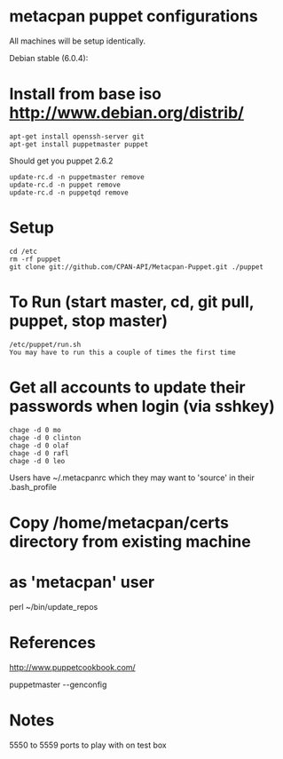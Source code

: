 # metacpan puppet configurations

All machines will be setup identically.

Debian stable (6.0.4):

# Install from base iso http://www.debian.org/distrib/
    apt-get install openssh-server git
    apt-get install puppetmaster puppet

Should get you puppet 2.6.2

    update-rc.d -n puppetmaster remove
    update-rc.d -n puppet remove
    update-rc.d -n puppetqd remove

# Setup
    cd /etc
    rm -rf puppet
    git clone git://github.com/CPAN-API/Metacpan-Puppet.git ./puppet
   
# To Run (start master, cd, git pull, puppet, stop master)
    /etc/puppet/run.sh
    You may have to run this a couple of times the first time
    
# Get all accounts to update their passwords when login (via sshkey)
    chage -d 0 mo
    chage -d 0 clinton
    chage -d 0 olaf
    chage -d 0 rafl
    chage -d 0 leo
    
Users have ~/.metacpanrc which they may want to 'source' in their .bash_profile

# Copy /home/metacpan/certs directory from existing machine

# as 'metacpan' user
perl ~/bin/update_repos

# References

http://www.puppetcookbook.com/
                 
puppetmaster --genconfig

# Notes

5550 to 5559 ports to play with on test box